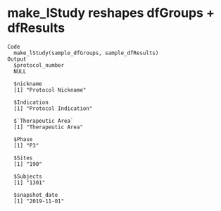 # make_lStudy reshapes dfGroups + dfResults

    Code
      make_lStudy(sample_dfGroups, sample_dfResults)
    Output
      $protocol_number
      NULL
      
      $nickname
      [1] "Protocol Nickname"
      
      $Indication
      [1] "Protocol Indication"
      
      $`Therapeutic Area`
      [1] "Therapeutic Area"
      
      $Phase
      [1] "P3"
      
      $Sites
      [1] "190"
      
      $Subjects
      [1] "1301"
      
      $snapshot_date
      [1] "2019-11-01"
      

